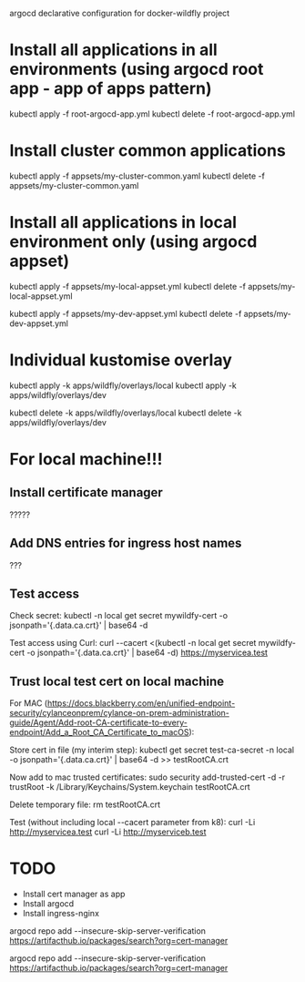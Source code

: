 argocd declarative configuration for docker-wildfly project

# Install all applications in all environments (using argocd root app - app of apps pattern)
kubectl apply -f root-argocd-app.yml
kubectl delete -f root-argocd-app.yml

# Install cluster common applications
kubectl apply -f appsets/my-cluster-common.yaml
kubectl delete -f appsets/my-cluster-common.yaml



# Install all applications in local environment only (using argocd appset)
kubectl apply -f appsets/my-local-appset.yml
kubectl delete -f appsets/my-local-appset.yml

kubectl apply -f appsets/my-dev-appset.yml
kubectl delete -f appsets/my-dev-appset.yml

# Individual kustomise overlay
kubectl apply -k apps/wildfly/overlays/local
kubectl apply -k apps/wildfly/overlays/dev

kubectl delete -k apps/wildfly/overlays/local
kubectl delete -k apps/wildfly/overlays/dev

# For local machine!!!
## Install certificate manager
?????

## Add DNS entries for ingress host names
???

## Test access
Check secret:
kubectl -n local get secret mywildfy-cert -o jsonpath='{.data.ca\.crt}' | base64 -d

Test access using Curl:
curl --cacert <(kubectl -n local get secret mywildfy-cert -o jsonpath='{.data.ca\.crt}' | base64 -d) https://myservicea.test

## Trust local test cert on local machine
For MAC (https://docs.blackberry.com/en/unified-endpoint-security/cylanceonprem/cylance-on-prem-administration-guide/Agent/Add-root-CA-certificate-to-every-endpoint/Add_a_Root_CA_Certificate_to_macOS):

Store cert in file (my interim step):
kubectl get secret test-ca-secret -n local -o jsonpath='{.data.ca\.crt}' | base64 -d >> testRootCA.crt

Now add to mac trusted certificates:
sudo security add-trusted-cert -d -r trustRoot -k /Library/Keychains/System.keychain testRootCA.crt

Delete temporary file:
rm testRootCA.crt

Test (without including local --cacert parameter from k8):
curl -Li http://myservicea.test
curl -Li http://myserviceb.test

# TODO
- Install cert manager as app
- Install argocd
- Install ingress-nginx


argocd repo add --insecure-skip-server-verification https://artifacthub.io/packages/search?org=cert-manager

argocd repo add --insecure-skip-server-verification https://artifacthub.io/packages/search?org=cert-manager
